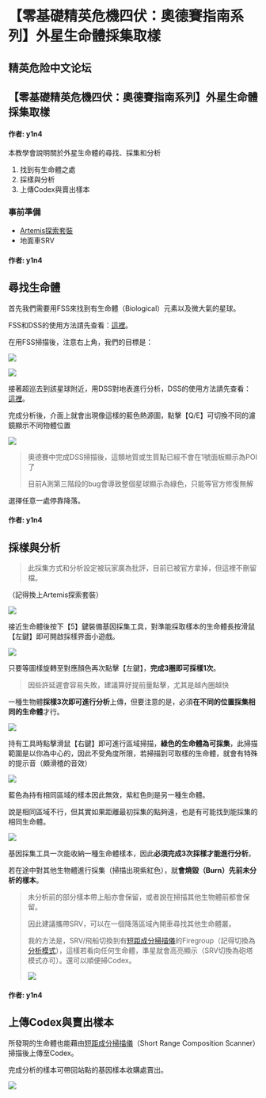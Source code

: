 # 【零基礎精英危機四伏：奧德賽指南系列】外星生命體採集取樣

## 精英危险中文论坛

## 【零基礎精英危機四伏：奧德賽指南系列】外星生命體採集取樣

#### 作者: y1n4

本教學會說明關於外星生命體的尋找、採集和分析

1. 找到有生命體之處
2. 採樣與分析
3. 上傳Codex與賣出樣本

### 事前準備

* [Artemis探索套裝](https://forum.elitedanger.cn/d/711)
* 地面車SRV

#### 作者: y1n4

## 尋找生命體

首先我們需要用FSS來找到有生命體（Biological）元素以及微大氣的星球。

FSS和DSS的使用方法請先查看：[這裡](https://forum.elitedanger.cn/d/136-beyond)。

在用FSS掃描後，注意右上角，我們的目標是：

![](https://qiniu.elitedanger.cn/assets/files/2021-04-17/1618645979-961538-biosearch01.jpeg)

![](https://qiniu.elitedanger.cn/assets/files/2021-04-17/1618645984-784894-biosearch02.jpeg)

接著超巡去到該星球附近，用DSS對地表進行分析，DSS的使用方法請先查看：[這裡](https://forum.elitedanger.cn/d/136-beyond)。

完成分析後，介面上就會出現像這樣的藍色熱源圖，點擊【Q/E】可切換不同的濾鏡顯示不同物體位置

![](https://qiniu.elitedanger.cn/assets/files/2021-05-02/1619929324-398771-biosearch03.jpeg)

> 奧德賽中完成DSS掃描後，這類地質或生質點已經不會在1號面板顯示為POI了
>
> 目前A測第三階段的bug會導致整個星球顯示為綠色，只能等官方修復無解

選擇任意一處停靠降落。

#### 作者: y1n4

## 採樣與分析

> 此採集方式和分析設定被玩家廣為批評，目前已被官方拿掉，但這裡不刪留檔。

（記得換上Artemis探索套裝）

![](https://qiniu.elitedanger.cn/assets/files/2021-04-17/1618642774-206314-exosampling01.jpeg)

接近生命體後按下【5】鍵裝備基因採集工具，對準能採取樣本的生命體長按滑鼠【左鍵】即可開啟採樣界面小遊戲。

![](https://qiniu.elitedanger.cn/assets/files/2021-04-17/1618642927-639965-exosampling02.jpeg)

只要等圖樣旋轉至對應顏色再次點擊【左鍵】，**完成3圈即可採樣1次**。

> 因些許延遲會容易失敗，建議算好提前量點擊，尤其是越內圈越快

一種生物體**採樣3次即可進行分析**上傳，但要注意的是，必須**在不同的位置採集相同的生命體**才行。

![](https://qiniu.elitedanger.cn/assets/files/2021-04-17/1618643155-559893-exosampling03.jpeg)

持有工具時點擊滑鼠【右鍵】即可進行區域掃描，**綠色的生命體為可採集**，此掃描範圍是以你為中心的，因此不受角度所限，若掃描到可取樣的生命體，就會有特殊的提示音（頗滑稽的音效）

![](https://qiniu.elitedanger.cn/assets/files/2021-04-17/1618643238-128732-exosampling04.jpeg)

藍色為持有相同區域的樣本因此無效，紫紅色則是另一種生命體。

說是相同區域不行，但其實如果距離最初採集的點夠遠，也是有可能找到能採集的相同生命體。

![](https://qiniu.elitedanger.cn/assets/files/2021-04-17/1618644140-708199-exosampling05.jpeg)

基因採集工具一次能收納一種生命體樣本，因此**必須完成3次採樣才能進行分析**。

若在途中對其他生物體進行採集（掃描出現紫紅色），就**會燒毀（Burn）先前未分析的樣本**。

> 未分析前的部分樣本帶上船亦會保留，或者說在掃描其他生物體前都會保留。
>
> 因此建議攜帶SRV，可以在一個降落區域內開車尋找其他生命體叢。
>
> 我的方法是，SRV/飛船切換到有[短距成分掃描儀](https://forum.elitedanger.cn/d/728/5)的Firegroup（記得切換為[分析模式](https://forum.elitedanger.cn/d/732)），這樣若看向任何生命體，準星就會高亮顯示（SRV切換為砲塔模式亦可）。還可以順便掃Codex。
>
> ![](https://qiniu.elitedanger.cn/assets/files/2021-04-17/1618662761-848686-exosampling06.jpeg)

#### 作者: y1n4

## 上傳Codex與賣出樣本

所發現的生命體也能藉由[短距成分掃描儀](https://forum.elitedanger.cn/d/728/6)（Short Range Composition Scanner）掃描後上傳至Codex。

完成分析的樣本可帶回站點的基因樣本收購處賣出。

![](https://qiniu.elitedanger.cn/assets/files/2021-04-17/1618643303-331555-exosampling09.jpeg)

